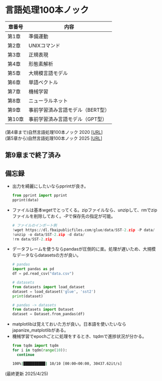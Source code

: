 # 言語処理100本ノック

| 章番号 | 内容                                |
|--------|-------------------------------------|
| 第1章  | 準備運動                            |
| 第2章  | UNIXコマンド                        |
| 第3章  | 正規表現                            |
| 第4章  | 形態素解析                          |
| 第5章  | 大規模言語モデル                    |
| 第6章  | 単語ベクトル                        |
| 第7章  | 機械学習                            |
| 第8章  | ニューラルネット                    |
| 第9章  | 事前学習済み言語モデル（BERT型）    |
| 第10章 | 事前学習済み言語モデル（GPT型）     |

(第4章まで)自然言語処理100本ノック 2020 [[URL](https://nlp100.github.io/2020/ja/)]<br>
(第5章から)自然言語処理100本ノック 2025 [[URL](https://nlp100.github.io/2025/ja/)]<br>

## 第9章まで終了済み

## 備忘録

- 出力を綺麗にしたいならpprintが良き。
  ```python
  from pprint import pprint
  pprint(data)
  ```
- ファイルは基本wgetでとってくる。zipファイルなら、unzipして、rmでzipファイルを削除しておく。-Pで保存先の指定が可能。
  ```python
  # ファイルのインポート例
  !wget https://dl.fbaipublicfiles.com/glue/data/SST-2.zip -P data/
  !unzip -o data/SST-2.zip -d data/
  !rm data/SST-2.zip
  ```
- データフレームを使うならpandasが圧倒的に楽。処理が遅いため、大規模なデータならdatasetsの方が良い。
  ```python
  # pandas
  import pandas as pd
  df = pd.read_csv("data.csv")

  # datasets
  from datasets import load_dataset
  dataset = load_dataset('glue', 'sst2')
  print(dataset)

  # pandas -> datasets
  from datasets import Dataset
  dataset = Dataset.from_pandas(df)
  ```
- matplotlibは覚えておいた方が良い。日本語を使いたいならjapanize_matplotlibがある。
- 機械学習でepochごとに処理をするとき、tqdmで進捗状況が分かる。
  ```python
  from tqdm import tqdm
  for i in tqdm(range(10)):
    continue
  ```
  ```bash
  100%|██████████| 10/10 [00:00<00:00, 30437.62it/s]
  ```


(最終更新 2025/4/25)
